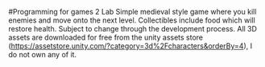 #Programming for games 2 Lab
Simple medieval style game where you kill enemies and move onto the next level. Collectibles include food which will restore health. Subject to change through the development process.
All 3D assets are downloaded for free from the unity assets store (https://assetstore.unity.com/?category=3d%2Fcharacters&orderBy=4), I do not own any of it. 